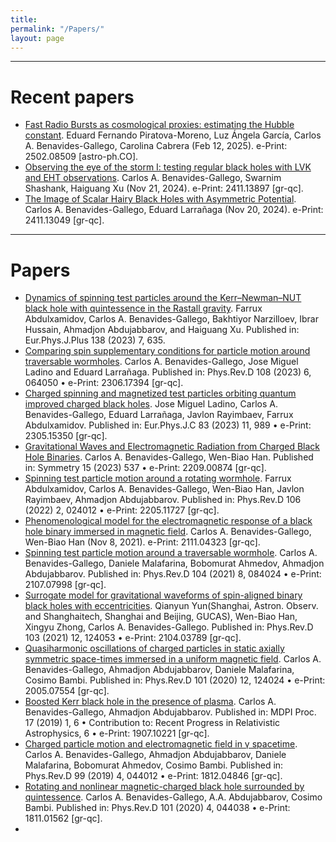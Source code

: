 ```yaml
---
title:
permalink: "/Papers/"
layout: page
---
```


-----------------------------------------------------------------------------------------------------------------

# Recent papers

- [Fast Radio Bursts as cosmological proxies: estimating the Hubble constant](https://arxiv.org/abs/2502.08509). Eduard Fernando Piratova-Moreno, Luz Ángela García, Carlos A. Benavides-Gallego, Carolina Cabrera (Feb 12, 2025). e-Print: 2502.08509 [astro-ph.CO].
- [Observing the eye of the storm I: testing regular black holes with LVK and EHT observations](https://arxiv.org/abs/2411.13897). Carlos A. Benavides-Gallego, Swarnim Shashank, Haiguang Xu (Nov 21, 2024). e-Print: 2411.13897 [gr-qc].
- [The Image of Scalar Hairy Black Holes with Asymmetric Potential](https://arxiv.org/abs/2411.13049). Carlos A. Benavides-Gallego, Eduard Larrañaga (Nov 20, 2024). e-Print: 2411.13049 [gr-qc].

-----------------------------------------------------------------------------------------------------------------

# Papers

- [Dynamics of spinning test particles around the Kerr–Newman–NUT black hole with quintessence in the Rastall gravity](https://link.springer.com/article/10.1140/epjp/s13360-023-04283-9). Farrux Abdulxamidov, Carlos A. Benavides-Gallego, Bakhtiyor Narzilloev, Ibrar Hussain, Ahmadjon Abdujabbarov, and Haiguang Xu. Published in: Eur.Phys.J.Plus 138 (2023) 7, 635.
- [Comparing spin supplementary conditions for particle motion around traversable wormholes](https://journals.aps.org/prd/abstract/10.1103/PhysRevD.108.064050). Carlos A. Benavides-Gallego, Jose Miguel Ladino and Eduard Larrañaga. Published in: Phys.Rev.D 108 (2023) 6, 064050 • e-Print: 2306.17394 [gr-qc].
- [Charged spinning and magnetized test particles orbiting quantum improved charged black holes](https://link.springer.com/article/10.1140/epjc/s10052-023-12187-2). Jose Miguel Ladino, Carlos A. Benavides-Gallego, Eduard Larrañaga, Javlon Rayimbaev, Farrux Abdulxamidov. Published in: Eur.Phys.J.C 83 (2023) 11, 989 • e-Print: 2305.15350 [gr-qc].
- [Gravitational Waves and Electromagnetic Radiation from Charged Black Hole Binaries](https://www.mdpi.com/2073-8994/15/2/537). Carlos A. Benavides-Gallego, Wen-Biao Han. Published in: Symmetry 15 (2023) 537 • e-Print: 2209.00874 [gr-qc].
- [Spinning test particle motion around a rotating wormhole](https://journals.aps.org/prd/abstract/10.1103/PhysRevD.106.024012). Farrux Abdulxamidov, Carlos A. Benavides-Gallego, Wen-Biao Han, Javlon Rayimbaev, Ahmadjon Abdujabbarov. Published in: Phys.Rev.D 106 (2022) 2, 024012 • e-Print: 2205.11727 [gr-qc].
- [Phenomenological model for the electromagnetic response of a black hole binary immersed in magnetic field](https://arxiv.org/abs/2111.04323). Carlos A. Benavides-Gallego, Wen-Biao Han (Nov 8, 2021). e-Print: 2111.04323 [gr-qc].
- [Spinning test particle motion around a traversable wormhole](https://journals.aps.org/prd/abstract/10.1103/PhysRevD.104.084024). Carlos A. Benavides-Gallego, Daniele Malafarina, Bobomurat Ahmedov, Ahmadjon Abdujabbarov. Published in: Phys.Rev.D 104 (2021) 8, 084024 • e-Print: 2107.07998 [gr-qc].
- [Surrogate model for gravitational waveforms of spin-aligned binary black holes with eccentricities](https://journals.aps.org/prd/abstract/10.1103/PhysRevD.104.084024). Qianyun Yun(Shanghai, Astron. Observ. and Shanghaitech, Shanghai and Beijing, GUCAS), Wen-Biao Han, Xingyu Zhong, Carlos A. Benavides-Gallego. Published in: Phys.Rev.D 103 (2021) 12, 124053 • e-Print: 2104.03789 [gr-qc].
- [Quasiharmonic oscillations of charged particles in static axially symmetric space-times immersed in a uniform magnetic field](https://journals.aps.org/prd/abstract/10.1103/PhysRevD.101.124024). Carlos A. Benavides-Gallego, Ahmadjon Abdujabbarov, Daniele Malafarina, Cosimo Bambi. Published in: Phys.Rev.D 101 (2020) 12, 124024 • e-Print: 2005.07554 [gr-qc].
- [Boosted Kerr black hole in the presence of plasma](https://www.mdpi.com/2504-3900/17/1/6). Carlos A. Benavides-Gallego, Ahmadjon Abdujabbarov. Published in: MDPI Proc. 17 (2019) 1, 6 • Contribution to: Recent Progress in Relativistic Astrophysics, 6 • e-Print: 1907.10221 [gr-qc].
- [Charged particle motion and electromagnetic field in γ spacetime](https://journals.aps.org/prd/abstract/10.1103/PhysRevD.99.044012). Carlos A. Benavides-Gallego, Ahmadjon Abdujabbarov, Daniele Malafarina, Bobomurat Ahmedov, Cosimo Bambi. Published in: Phys.Rev.D 99 (2019) 4, 044012 • e-Print: 1812.04846 [gr-qc].
- [Rotating and nonlinear magnetic-charged black hole surrounded by quintessence](https://journals.aps.org/prd/abstract/10.1103/PhysRevD.101.044038). Carlos A. Benavides-Gallego, A.A. Abdujabbarov, Cosimo Bambi. Published in: Phys.Rev.D 101 (2020) 4, 044038 • e-Print: 1811.01562 [gr-qc].
- 

